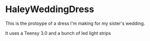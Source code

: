HaleyWeddingDress
=================
This is the protoype of a dress I'm making for my sister's wedding. 

It uses a Teensy 3.0 and a bunch of led light strips
